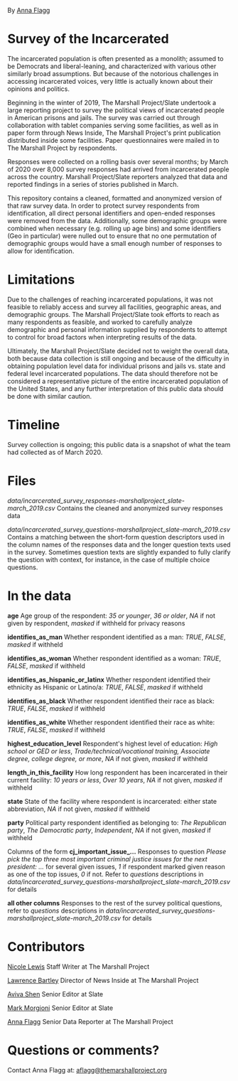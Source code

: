 By [Anna Flagg](https://www.themarshallproject.org/staff/anna-flagg)

# Survey of the Incarcerated
The incarcerated population is often presented as a monolith; assumed to be Democrats and liberal-leaning, and characterized with various other similarly broad assumptions. But because of the notorious challenges in accessing incarcerated voices, very little is actually known about their opinions and politics.

Beginning in the winter of 2019, The Marshall Project/Slate undertook a large reporting project to survey the political views of incarcerated people in American prisons and jails. The survey was carried out through collaboration with tablet companies serving some facilities, as well as in paper form through News Inside, The Marshall Project's print publication distributed inside some facilities. Paper questionnaires were mailed in to The Marshall Project by respondents.

Responses were collected on a rolling basis over several months; by March of 2020 over 8,000 survey responses had arrived from incarcerated people across the country. Marshall Project/Slate reporters analyzed that data and reported findings in a series of stories published in March. 

This repository contains a cleaned, formatted and anonymized version of that raw survey data. In order to protect survey respondents from identification, all direct personal identifiers and open-ended responses were removed from the data. Additionally, some demographic groups were combined when necessary (e.g. rolling up age bins) and some identifiers (Geo in particular) were nulled out to ensure that no one permutation of demographic groups would have a small enough number of responses to allow for identification.

# Limitations
Due to the challenges of reaching incarcerated populations, it was not feasible to reliably access and survey all facilities, geographic areas, and demographic groups. The Marshall Project/Slate took efforts to reach as many respondents as feasible, and worked to carefully analyze demographic and personal information supplied by respondents to attempt to control for broad factors when interpreting results of the data. 

Ultimately, the Marshall Project/Slate decided not to weight the overall data, both because data collection is still ongoing and because of the difficulty in obtaining population level data for individual prisons and jails vs. state and federal level incarcerated populations. The data should therefore not be considered a representative picture of the entire incarcerated population of the United States, and any further interpretation of this public data should be done with similar caution. 

# Timeline
Survey collection is ongoing; this public data is a snapshot of what the team had collected as of March 2020.

# Files
*data/incarcerated_survey_responses-marshallproject_slate-march_2019.csv* Contains the cleaned and anonymized survey responses data

*data/incarcerated_survey_questions-marshallproject_slate-march_2019.csv* Contains a matching between the short-form question descriptors used in the column names of the responses data and the longer question texts used in the survey. Sometimes question texts are slightly expanded to fully clarify the question with context, for instance, in the case of multiple choice questions.

# In the data
**age** Age group of the respondent: *35 or younger*, *36 or older*, *NA* if not given by respondent, *masked* if withheld for privacy reasons

**identifies_as_man** Whether respondent identified as a man: *TRUE*, *FALSE*, *masked* if withheld

**identifies_as_woman** Whether respondent identified as a woman: *TRUE*, *FALSE*, *masked* if withheld

**identifies_as_hispanic_or_latinx** Whether respondent identified their ethnicity as Hispanic or Latino/a: *TRUE*, *FALSE*, *masked* if withheld

**identifies_as_black** Whether respondent identified their race as black: *TRUE*, *FALSE*, *masked* if withheld

**identifies_as_white** Whether respondent identified their race as white: *TRUE*, *FALSE*, *masked* if withheld

**highest_education_level** Respondent's highest level of education: *High school or GED or less*, *Trade/technical/vocational training, Associate degree, college degree, or more*, *NA* if not given, *masked* if withheld

**length_in_this_facility** How long respondent has been incarcerated in their current facility: *10 years or less*, *Over 10 years*, *NA* if not given, *masked* if withheld

**state** State of the facility where respondent is incarcerated: either state abbreviation, *NA* if not given, *masked* if withheld

**party** Political party respondent identified as belonging to: *The Republican party*, *The Democratic party*, *Independent*, *NA* if not given, *masked* if withheld

Columns of the form **cj_important_issue_...** Responses to question *Please pick the top three most important criminal justice issues for the next president: ...* for several given issues, *1* if respondent marked given reason as one of the top issues, *0* if not. Refer to *questions* descriptions in *data/incarcerated_survey_questions-marshallproject_slate-march_2019.csv* for details

**all other columns** Responses to the rest of the survey political questions, refer to *questions* descriptions in *data/incarcerated_survey_questions-marshallproject_slate-march_2019.csv* for details

# Contributors
[Nicole Lewis](https://www.themarshallproject.org/staff/nicole-lewis) Staff Writer at The Marshall Project

[Lawrence Bartley](https://www.themarshallproject.org/staff/lawrence-bartley) Director of News Inside at The Marshall Project

[Aviva Shen](https://slate.com/author/aviva-shen) Senior Editor at Slate

[Mark Morgioni](https://slate.com/author/mark-morgioni) Senior Editor at Slate

[Anna Flagg](https://www.themarshallproject.org/staff/anna-flagg) Senior Data Reporter at The Marshall Project

# Questions or comments?
Contact Anna Flagg at: aflagg@themarshallproject.org
